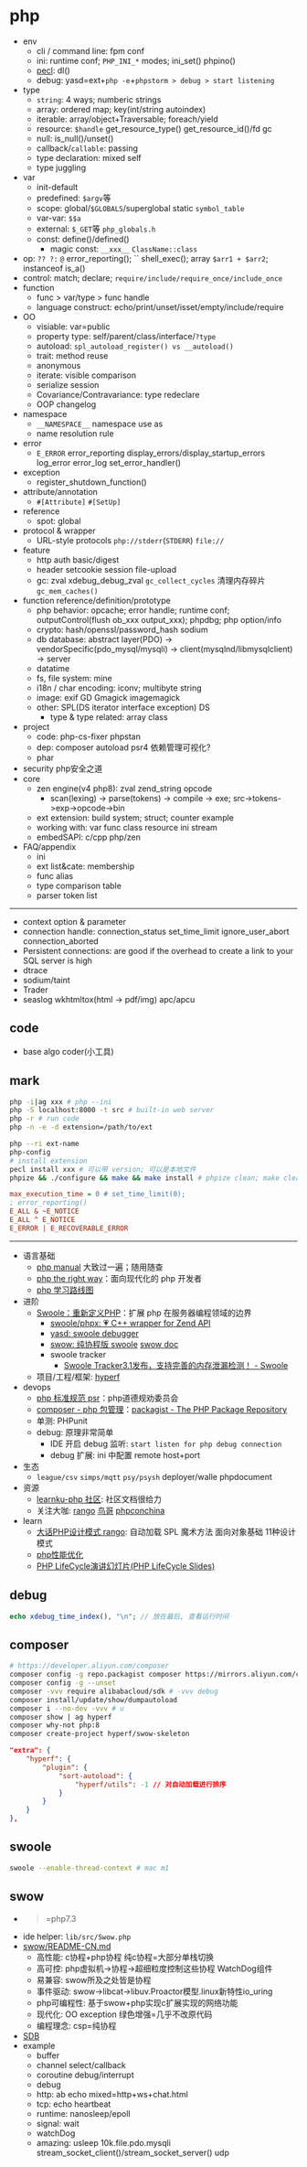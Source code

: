 # php

- env
  - cli / command line: fpm conf
  - ini: runtime conf; `PHP_INI_*` modes; ini_set() phpino()
  - [pecl](https://pecl.php.net/): dl()
  - debug: yasd=ext+`php -e`+`phpstorm > debug > start listening`
- type
  - `string`: 4 ways; numberic strings
  - array: ordered map; key(int/string autoindex)
  - iterable: array/object+Traversable; foreach/yield
  - resource: `$handle` get_resource_type() get_resource_id()/fd gc
  - null: is_null()/unset()
  - callback/`callable`: passing
  - type declaration: mixed self
  - type juggling
- var
  - init-default
  - predefined: `$argv`等
  - scope: global/`$GLOBALS`/superglobal static `symbol_table`
  - var-var: `$$a`
  - external: `$_GET`等 `php_globals.h`
  - const: define()/defined()
    - magic const: `__xxx__` `ClassName::class`
- op: `?? ?:` `@` error_reporting(); `` shell_exec(); array `$arr1 + $arr2`; instanceof is_a()
- control: match; declare; `require/include/require_once/include_once`
- function
  - func > var/type > func handle
  - language construct: echo/print/unset/isset/empty/include/require
- OO
  - visiable: var=public
  - property type: self/parent/class/interface/`?type`
  - autoload: `spl_autoload_register() vs __autoload()`
  - trait: method reuse
  - anonymous
  - iterate: visible comparison
  - serialize session
  - Covariance/Contravariance: type redeclare
  - OOP changelog
- namespace
  - `__NAMESPACE__` namespace use as
  - name resolution rule
- error
  - `E_ERROR` error_reporting display_errors/display_startup_errors log_error error_log set_error_handler()
- exception
  - register_shutdown_function()
- attribute/annotation
  - `#[Attribute]` `#[SetUp]`
- reference
  - spot: global
- protocol & wrapper
  - URL-style protocols `php://stderr`(`STDERR`) `file://`
- feature
  - http auth basic/digest
  - header setcookie session file-upload
  - gc: zval xdebug_debug_zval `gc_collect_cycles` 清理内存碎片`gc_mem_caches()`
- function reference/definition/prototype
  - php behavior: opcache; error handle; runtime conf; outputControl(flush ob_xxx output_xxx); phpdbg; php option/info
  - crypto: hash/openssl/password_hash sodium
  - db database: abstract layer(PDO) -> vendorSpecific(pdo_mysql/mysqli) -> client(mysqlnd/libmysqlclient) -> server
  - datatime
  - fs, file system: mine
  - i18n / char encoding: iconv; multibyte string
  - image: exif GD Gmagick imagemagick
  - other: SPL(DS iterator interface exception) DS
    - type & type related: array class
- project
  - code: php-cs-fixer phpstan
  - dep: composer autoload psr4 依赖管理可视化?
  - phar
- security php安全之道
- core
  - zen engine(v4 php8): zval zend_string opcode
    - scan(lexing) -> parse(tokens) -> compile -> exe; src->tokens->exp->opcode->bin
  - ext extension: build system; struct; counter example
  - working with: var func class resource ini stream
  - embedSAPI: c/cpp php/zen
- FAQ/appendix
  - ini
  - ext list&cate: membership
  - func alias
  - type comparison table
  - parser token list

---

- context option & parameter
- connection handle: connection_status set_time_limit ignore_user_abort connection_aborted
- Persistent connections: are good if the overhead to create a link to your SQL server is high
- dtrace
- sodium/taint
- Trader
- seaslog wkhtmltox(html -> pdf/img) apc/apcu

## code

- base algo coder(小工具)

## mark

```sh
php -i|ag xxx # php --ini
php -S localhost:8000 -t src # built-in web server
php -r # run code
php -n -e -d extension=/path/to/ext

php --ri ext-name
php-config
# install extension
pecl install xxx # 可以带 version; 可以是本地文件
phpize && ./configure && make && make install # phpize clean; make clean
```

```ini
max_execution_time = 0 # set_time_limit(0);
; error_reporting()
E_ALL & ~E_NOTICE
E_ALL ^ E_NOTICE
E_ERROR | E_RECOVERABLE_ERROR
```

---

- 语言基础
  - [php manual](http://www.php.net/manual) 大致过一遍；随用随查
  - [php the right way](http://www.phptherightway.com/)：面向现代化的 php 开发者
  - [php 学习路线图](https://www.zhihu.com/question/27170424)
- 进阶
  - [Swoole：重新定义PHP](http://wiki.swoole.com/)：扩展 php 在服务器编程领域的边界
    - [swoole/phpx: 💗 C++ wrapper for Zend API](https://github.com/swoole/phpx)
    - [yasd: swoole debugger](https://github.com/swoole/yasd)
    - [swow: 纯协程版 swoole](https://github.com/swow/swow) [swow doc](https://wiki.s-wow.com/)
    - swoole tracker
      - [Swoole Tracker3.1发布，支持完善的内存泄漏检测！ - Swoole](https://wenda.swoole.com/detail/107688)
  - 项目/工程/框架: [hyperf](https://hyperf.wiki)
- devops
  - [php 标准规范 psr](https://psr.phphub.org/)：php道德规劝委员会
  - [composer - php 包管理](http://docs.phpcomposer.com/)：[packagist - The PHP Package Repository](https://packagist.org/)
  - 单测: PHPunit
  - debug: 原理非常简单
    - IDE 开启 debug 监听: `start listen for php debug connection`
    - debug 扩展: ini 中配置 remote host+port
- 生态
  - `league/csv` `simps/mqtt` `psy/psysh` deployer/walle phpdocument
- 资源
  - [learnku-php 社区](https://learnku.com/php): 社区文档很给力
  - 关注大咖: [rango](http://rango.swoole.com/) [鸟哥](http://www.laruence.com/) [phpconchina](http://www.phpconchina.com/)
- learn
  - [大话PHP设计模式 rango](http://www.imooc.com/learn/236): 自动加载 SPL 魔术方法 面向对象基础 11种设计模式
  - [php性能优化](http://www.imooc.com/learn/205)
  - [PHP LifeCycle演讲幻灯片(PHP LifeCycle Slides)](http://www.laruence.com/2008/08/15/283.html)

## debug

```php
echo xdebug_time_index(), "\n"; // 放在最后, 查看运行时间
```

## composer

```sh
# https://developer.aliyun.com/composer
composer config -g repo.packagist composer https://mirrors.aliyun.com/composer/ # -g global
composer config -g --unset
composer -vvv require alibabacloud/sdk # -vvv debug
composer install/update/show/dumpautoload
composer i --no-dev -vvv # u
composer show | ag hyperf
composer why-not php:8
composer create-project hyperf/swow-skeleton
```

```json
"extra": {
    "hyperf": {
        "plugin": {
            "sort-autoload": {
                "hyperf/utils": -1 // 对自动加载进行排序
            }
        }
    }
},
```

## swoole

```sh
swoole --enable-thread-context # mac m1
```

## swow

- >=php7.3
- ide helper: `lib/src/Swow.php`
- [swow/README-CN.md](https://github.com/swow/swow/blob/develop/README-CN.md)
  - 高性能: c协程+php协程 纯c协程=大部分单栈切换
  - 高可控: php虚拟机->协程->超细粒度控制这些协程 WatchDog组件
  - 易兼容: swow所及之处皆是协程
  - 事件驱动: swow->libcat->libuv.Proactor模型.linux新特性io_uring
  - php可编程性: 基于swow+php实现c扩展实现的网络功能
  - 现代化: OO exception 绿色增强=几乎不改原代码
  - 编程理念: csp=纯协程
- [SDB](https://wiki.s-wow.com/#/zh-cn/tools/sdb)
- example
  - buffer
  - channel select/callback
  - coroutine debug/interrupt
  - debug
  - http: ab echo mixed=http+ws+chat.html
  - tcp: echo heartbeat
  - runtime: nanosleep/epoll
  - signal: wait
  - watchDog
  - amazing: usleep 10k.file.pdo.mysqli stream_socket_client()/stream_socket_server() udp
